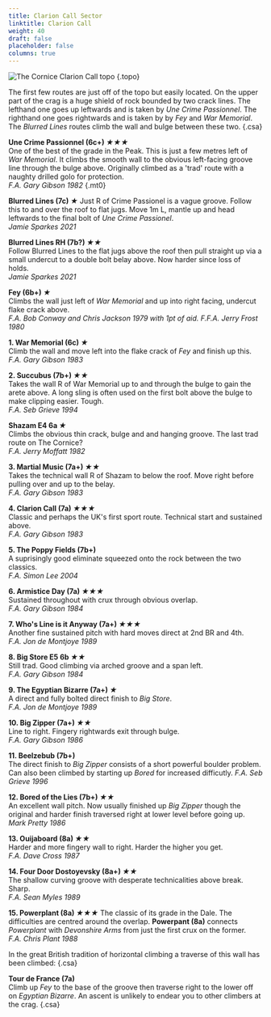 ```yaml
---
title: Clarion Call Sector
linktitle: Clarion Call
weight: 40
draft: false
placeholder: false
columns: true
---
```


![The Cornice Clarion Call topo](/img/peak/cheedale/the-cornice-clarion-call-sector.jpg)
{.topo}

The first few routes are just off of the topo but easily located. On the upper part of the crag is a huge shield of rock bounded by two crack lines. The lefthand one goes up leftwards and is taken by *Une Crime Passionnel*. The righthand one goes rightwards and is taken by by *Fey* and *War Memorial*. The *Blurred Lines* routes climb the wall and bulge between these two.
{.csa}

**Une Crime Passionnel (6c+) *&starf;&starf;&starf;***  
One of the best of the grade in the Peak. This is just a few metres left of *War Memorial*. It climbs the smooth wall to the obvious left-facing groove line through the bulge above. Originally climbed as a 'trad' route with a naughty drilled golo for protection.  
*F.A. Gary Gibson 1982*
{.mt0}

**Blurred Lines (7c) *&starf;***
Just R of Crime Passionel is a vague groove. Follow this to and over the roof to flat jugs. Move 1m L, mantle up and head leftwards to the final bolt of *Une Crime Passionel*.  
*Jamie Sparkes 2021*

**Blurred Lines RH (7b?) *&starf;&starf;***  
Follow Blurred Lines to the flat jugs above the roof then pull straight up via a small undercut to a double bolt belay above. Now harder since loss of holds.  
*Jamie Sparkes 2021*

**Fey (6b+) *&starf;***  
Climbs the wall just left of *War Memorial* and up into right facing, undercut flake crack above.  
*F.A. Bob Conway and Chris Jackson 1979 with 1pt of aid. F.F.A. Jerry Frost 1980*

**1. War Memorial (6c) *&starf;***  
Climb the wall and move left into the flake crack of *Fey* and finish up this.  
*F.A. Gary Gibson 1983*

**2. Succubus (7b+) *&starf;&starf;***  
Takes the wall R of War Memorial up to and through the bulge to gain the arete above. A long sling is often used on the first bolt above the bulge to make clipping easier. Tough.  
*F.A. Seb Grieve 1994*

**Shazam E4 6a *&starf;***  
Climbs the obvious thin crack, bulge and and hanging groove. The last trad route on The Cornice?  
*F.A. Jerry Moffatt 1982*

**3. Martial Music (7a+) *&starf;&starf;***  
Takes the technical wall R of Shazam to below the roof. Move right before pulling over and up to the belay.  
*F.A. Gary Gibson 1983*

**4. Clarion Call (7a) *&starf;&starf;&starf;***  
Classic and perhaps the UK's first sport route. Technical start and sustained above.  
*F.A. Gary Gibson 1983*

**5. The Poppy Fields (7b+)**  
A suprisingly good eliminate squeezed onto the rock between the two classics.  
*F.A. Simon Lee 2004*

**6. Armistice Day (7a) *&starf;&starf;&starf;***  
Sustained throughout with crux through obvious overlap.  
*F.A. Gary Gibson 1984*

**7. Who's Line is it Anyway (7a+) *&starf;&starf;&starf;***  
Another fine sustained pitch with hard moves direct at 2nd BR and 4th.  
*F.A. Jon de Montjoye 1989*

**8. Big Store E5 6b *&starf;&starf;***  
Still trad. Good climbing via arched groove and a span left.  
*F.A. Gary Gibson 1984*

**9. The Egyptian Bizarre (7a+) *&starf;***  
A direct and fully bolted direct finish to *Big Store*.  
*F.A. Jon de Montjoye 1989*

**10. Big Zipper (7a+) *&starf;&starf;***  
Line to right. Fingery rightwards exit through bulge.  
*F.A. Gary Gibson 1986*

**11. Beelzebub (7b+)**  
The direct finish to *Big Zipper* consists of a short powerful boulder problem. Can also been climbed by starting up *Bored* for increased difficutly.
*F.A. Seb Grieve 1996*

**12. Bored of the Lies (7b+) *&starf;&starf;***  
An excellent wall pitch. Now usually finished up *Big Zipper* though the original and harder finish traversed right at lower level before going up.  
*Mark Pretty 1986*

**13. Ouijaboard (8a) *&starf;&starf;***  
Harder and more fingery wall to right. Harder the higher you get.  
*F.A. Dave Cross 1987*

**14. Four Door Dostoyevsky (8a+) *&starf;&starf;***  
The shallow curving groove with desperate technicalities above break. Sharp.  
*F.A. Sean Myles 1989*

**15. Powerplant (8a) *&starf;&starf;&starf;*** 
The classic of its grade in the Dale. The difficulties are centred around the overlap. **Powerpant (8a)** connects *Powerplant* with *Devonshire Arms* from just the first crux on the former.  
*F.A. Chris Plant 1988*

In the great British tradition of horizontal climbing a traverse of this wall has been climbed:
{.csa}

**Tour de France (7a)**  
Climb up *Fey* to the base of the groove then traverse right to the lower off on *Egyptian Bizarre*. An ascent is unlikely to endear you to other climbers at the crag.
{.csa}